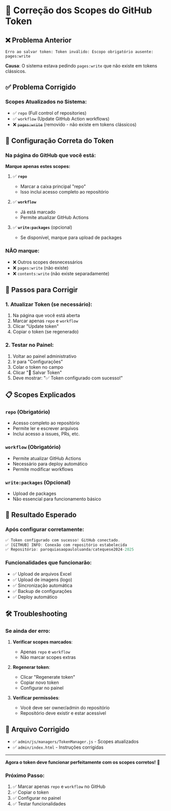 # 🔧 Correção dos Scopes do GitHub Token

## ❌ **Problema Anterior**

```
Erro ao salvar token: Token inválido: Escopo obrigatório ausente: pages:write
```

**Causa**: O sistema estava pedindo `pages:write` que não existe em tokens clássicos.

## ✅ **Problema Corrigido**

### **Scopes Atualizados no Sistema:**
- ✅ `repo` (Full control of repositories)
- ✅ `workflow` (Update GitHub Action workflows)
- ❌ ~~`pages:write`~~ (removido - não existe em tokens clássicos)

## 🎯 **Configuração Correta do Token**

### **Na página do GitHub que você está:**

**Marque apenas estes scopes:**

1. ✅ **`repo`** 
   - Marcar a caixa principal "repo"
   - Isso inclui acesso completo ao repositório

2. ✅ **`workflow`**
   - Já está marcado
   - Permite atualizar GitHub Actions

3. ✅ **`write:packages`** (opcional)
   - Se disponível, marque para upload de packages

### **NÃO marque:**
- ❌ Outros scopes desnecessários
- ❌ `pages:write` (não existe)
- ❌ `contents:write` (não existe separadamente)

## 🚀 **Passos para Corrigir**

### **1. Atualizar Token (se necessário):**
1. Na página que você está aberta
2. Marcar apenas `repo` e `workflow`
3. Clicar "Update token"
4. Copiar o token (se regenerado)

### **2. Testar no Painel:**
1. Voltar ao painel administrativo
2. Ir para "Configurações"
3. Colar o token no campo
4. Clicar "💾 Salvar Token"
5. Deve mostrar: "✅ Token configurado com sucesso!"

## 📋 **Scopes Explicados**

### **`repo` (Obrigatório)**
- Acesso completo ao repositório
- Permite ler e escrever arquivos
- Inclui acesso a issues, PRs, etc.

### **`workflow` (Obrigatório)**
- Permite atualizar GitHub Actions
- Necessário para deploy automático
- Permite modificar workflows

### **`write:packages` (Opcional)**
- Upload de packages
- Não essencial para funcionamento básico

## 🎉 **Resultado Esperado**

### **Após configurar corretamente:**
```javascript
✅ Token configurado com sucesso! GitHub conectado.
✅ [GITHUB] INFO: Conexão com repositório estabelecida
✅ Repositório: paroquiasaopauloluanda/catequese2024-2025
```

### **Funcionalidades que funcionarão:**
- ✅ Upload de arquivos Excel
- ✅ Upload de imagens (logo)
- ✅ Sincronização automática
- ✅ Backup de configurações
- ✅ Deploy automático

## 🛠️ **Troubleshooting**

### **Se ainda der erro:**

1. **Verificar scopes marcados**:
   - Apenas `repo` e `workflow`
   - Não marcar scopes extras

2. **Regenerar token**:
   - Clicar "Regenerate token"
   - Copiar novo token
   - Configurar no painel

3. **Verificar permissões**:
   - Você deve ser owner/admin do repositório
   - Repositório deve existir e estar acessível

## 📁 **Arquivo Corrigido**

- ✅ `admin/js/managers/TokenManager.js` - Scopes atualizados
- ✅ `admin/index.html` - Instruções corrigidas

---

**Agora o token deve funcionar perfeitamente com os scopes corretos!** 🚀

### **Próximo Passo:**
1. ✅ Marcar apenas `repo` e `workflow` no GitHub
2. ✅ Copiar o token
3. ✅ Configurar no painel
4. ✅ Testar funcionalidades